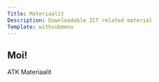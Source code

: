```yaml
---
Title: Materiaalit
Description: Downloadable ICT related material
Template: withsubmenu
---
```


<article>
  <h1 class="no-top-margin">Moi!</h1>

  <p>ATK Materiaalit</p>
</article>